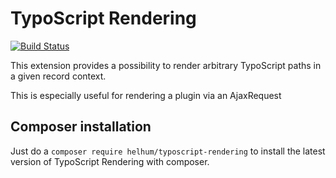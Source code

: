 TypoScript Rendering
====================
[![Build Status](https://travis-ci.org/helhum/typoscript_rendering.svg?branch=master)](https://travis-ci.org/helhum/typoscript_rendering)

This extension provides a possibility to render arbitrary TypoScript paths in
a given record context.

This is especially useful for rendering a plugin via an AjaxRequest

Composer installation
---------------------

Just do a `composer require helhum/typoscript-rendering` to install
the latest version of TypoScript Rendering with composer.
